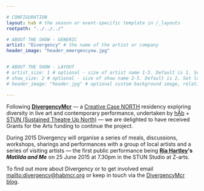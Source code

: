 ```yaml
---

# CONFIGURATION
layout: hab # the season or event-specific template in /_layouts
rootpath: "../../../"

# ABOUT THE SHOW - GENERIC
artist: "Divergency" # the name of the artist or company
header_image: "header_emergencynw.jpg"    


# ABOUT THE SHOW - LAYOUT
# artist_size: 1 # optional - size of artist name 1-5. Default is 1. Set longer names to lower values
# show_size: 2 # optional - size of show name 2-5. Default is 2. Set longer names to lower values
# header_image: "header.jpg" # optional custom background image, relative to current page

---
```

Following [**DivergencyMcr**](http://divergencymcr.posthaven.com) — a [Creative Case NORTH](http://www.zendeh.com/blog/#announcement) residency exploring diversity in live art and contemporary performance, undertaken by [hÅb](/hab) + [STUN (Sustained Theatre Up North)](http://stunlive.com) — we are delighted to have received Grants for the Arts funding to continue the project.    
     
During 2015 Divergency will organise a series of meals, discussions, workshops, sharings and performances with a group of local artists and a series of visiting artists — the first public performance being **[Ria Hartley](/current/2015-springsummer/hartley)'s *Matilda and Me*** on 25 June 2015 at 7.30pm in the STUN Studio at Z-arts.        
        
To find out more about Divergency or to get involved email <mailto:divergency@habmcr.org> or keep in touch via the [DivergencyMcr blog](http://divergencymcr.posthaven.com).
